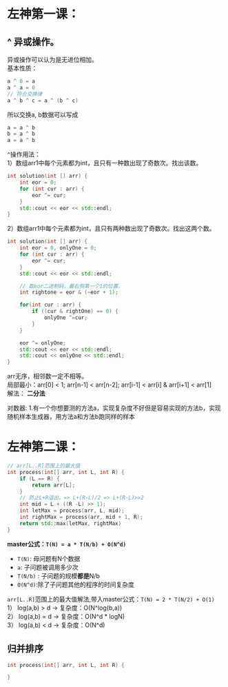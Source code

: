 # 左神第一课：

## ^ 异或操作。
异或操作可以认为是无进位相加。  
基本性质：  
```c++
a ^ 0 = a
a ^ a = 0
// 符合交换律
a ^ b ^ c = a ^ (b ^ c)
```
所以交换a, b数据可以写成   
``` c++
a = a ^ b
b = a ^ b 
a = a ^ b
```

`^`操作用法：  
1）数组arr1中每个元素都为int，且只有一种数出现了奇数次。找出该数。  
```c++
int solution(int [] arr) {
    int eor = 0;
    for (int cur : arr) {
        eor ^= cur;
    }
    std::cout << eor << std::endl;
}
```
2）数组arr1中每个元素都为int，且只有两种数出现了奇数次。找出这两个数。  
```c++
int solution(int [] arr) {
    int eor = 0, onlyOne = 0;
    for (int cur : arr) {
        eor ^= cur;
    }
    std::cout << eor << std::endl;

    // 取eor二进制码，最右侧第一个1的位置。
    int rightone = eor & (~eor + 1);

    for(int cur : arr) {
        if ((cur & rightOne) == 0) {
            onlyOne ^=cur;
        }
    }

    eor ^= onlyOne;
    std::cout << eor << std::endl;
    std::cout << onlyOne << std::endl;
}
```

arr无序，相邻数一定不相等。   
局部最小：arr[0] < 1; arr[n-1] < arr[n-2]; arr[i-1] < arr[i] & arr[i+1] < arr[1]  
解法： **二分法**

对数器:
1.有一个你想要测的方法a，实现复杂度不好但是容易实现的方法b，实现随机样本生成器，用方法a和方法b跑同样的样本


# 左神第二课：
```c++
// arr[L..R]范围上的最大值
int process(int[] arr, int L, int R) {
    if (L == R) {
        return arr[L];
    }
    // 防止L+R溢出，=> L+(R-L)/2 => L+(R-L)>>2  
    int mid = L + ((R -L) >> 1); 
    int letMax = process(arr, L, mid);
    int rightMax = process(arr, mid + 1, R);
    return std::max(letMax, rightMax)
}
```

**master公式：`T(N) = a * T(N/b) + O(N^d)`**
* `T(N)`: 母问题有N个数据
* `a`: 子问题被调用多少次
* `T(N/b)` : 子问题的规模**都是**N/b
* `O(N^d)`:除了子问题其他的程序的时间复杂度
  
`arr[L..R]`范围上的最大值解法,带入master公式：`T(N) = 2 * T(N/2) + O(1)`  
1） log(a,b) > d -> 复杂度：O(N^log(b,a))  
2） log(a,b) = d -> 复杂度：O(N^d * logN)  
3） log(a,b) < d -> 复杂度：O(N^d)  

## 归并排序
```c++
int process(int[] arr, int L, int R) {

}
```